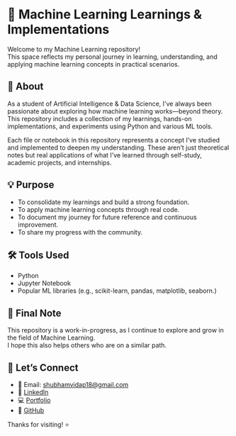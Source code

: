 # 🧠 Machine Learning Learnings & Implementations

Welcome to my Machine Learning repository!  
This space reflects my personal journey in learning, understanding, and applying machine learning concepts in practical scenarios.


## 📌 About

As a student of Artificial Intelligence & Data Science, I've always been passionate about exploring how machine learning works—beyond theory. This repository includes a collection of my learnings, hands-on implementations, and experiments using Python and various ML tools.  

Each file or notebook in this repository represents a concept I’ve studied and implemented to deepen my understanding. These aren’t just theoretical notes but real applications of what I’ve learned through self-study, academic projects, and internships.


## 💡 Purpose

- To consolidate my learnings and build a strong foundation.
- To apply machine learning concepts through real code.
- To document my journey for future reference and continuous improvement.
- To share my progress with the community.


## 🛠️ Tools Used

- Python
- Jupyter Notebook
- Popular ML libraries (e.g., scikit-learn, pandas, matplotlib, seaborn.)


## 🙌 Final Note

This repository is a work-in-progress, as I continue to explore and grow in the field of Machine Learning.  
I hope this also helps others who are on a similar path.


## 🤝 Let’s Connect

- 📧 Email: shubhamvidap18@gmail.com  
- 💼 [LinkedIn](https://www.linkedin.com/in/shubham-vidap-260462228)  
- 💻 [Portfolio](https://shubhamvidap18.github.io/My-Portfolio-Website/)  
- 🐍 [GitHub](https://github.com/ShubhamVidap18)


Thanks for visiting! ⭐
